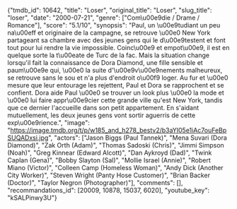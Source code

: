 {"tmdb_id": 10642, "title": "Loser", "original_title": "Loser", "slug_title": "loser", "date": "2000-07-21", "genre": ["Com\u00e9die / Drame / Romance"], "score": "5.1/10", "synopsis": "Paul, un \u00e9tudiant un peu na\u00eff et originaire de la campagne, se retrouve \u00e0 New York partageant sa chambre avec des jeunes gens qui le d\u00e9testent et font tout pour lui rendre la vie impossible. Coinc\u00e9 et empot\u00e9, il est en quelque sorte la t\u00eate de Turc de la fac. Mais la situation change lorsqu'il fait la connaissance de Dora Diamond, une fille sensible et paum\u00e9e qui, \u00e0 la suite d'\u00e9v\u00e9nements malheureux, se retrouve sans le sou et n'a plus d'endroit o\u00f9 loger. Au fur et \u00e0 mesure que leur entourage les rejettent, Paul et Dora se rapprochent et se confient. Dora aide Paul \u00e0 se trouver un look plus \u00e0 la mode et \u00e0 lui faire appr\u00e9cier cette grande ville qu'est New York, tandis que ce dernier l'accueille dans son petit appartement. En s'aidant mutuellement, les deux jeunes gens vont sortir aguerris de cette exp\u00e9rience.", "image": "https://image.tmdb.org/t/p/w185_and_h278_bestv2/b3aYI05e1iAc7ouFeBpSUQADxsi.jpg", "actors": ["Jason Biggs (Paul Tannek)", "Mena Suvari (Dora Diamond)", "Zak Orth (Adam)", "Thomas Sadoski (Chris)", "Jimmi Simpson (Noah)", "Greg Kinnear (Edward Alcott)", "Dan Aykroyd (Dad)", "Twink Caplan (Gena)", "Bobby Slayton (Sal)", "Mollie Israel (Annie)", "Robert Miano (Victor)", "Colleen Camp (Homeless Woman)", "Andy Dick (Another City Worker)", "Steven Wright (Panty Hose Customer)", "Brian Backer (Doctor)", "Taylor Negron (Photographer)"], "comments": [], "recommandations_id": [20009, 10878, 15037, 6020], "youtube_key": "kSALPinwy3U"}